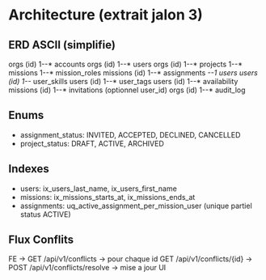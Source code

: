 # Architecture (extrait jalon 3)

## ERD ASCII (simplifie)

orgs (id) 1--* accounts
orgs (id) 1--* users
orgs (id) 1--* projects 1--* missions 1--* mission_roles
missions (id) 1--* assignments *--1 users
users (id) 1--* user_skills
users (id) 1--* user_tags
users (id) 1--* availability
missions (id) 1--* invitations (optionnel user_id)
orgs (id) 1--* audit_log

## Enums

* assignment_status: INVITED, ACCEPTED, DECLINED, CANCELLED
* project_status: DRAFT, ACTIVE, ARCHIVED

## Indexes

* users: ix_users_last_name, ix_users_first_name
* missions: ix_missions_starts_at, ix_missions_ends_at
* assignments: uq_active_assignment_per_mission_user (unique partiel status ACTIVE)

## Flux Conflits

FE -> GET /api/v1/conflicts -> pour chaque id GET /api/v1/conflicts/{id} -> POST /api/v1/conflicts/resolve -> mise a jour UI

